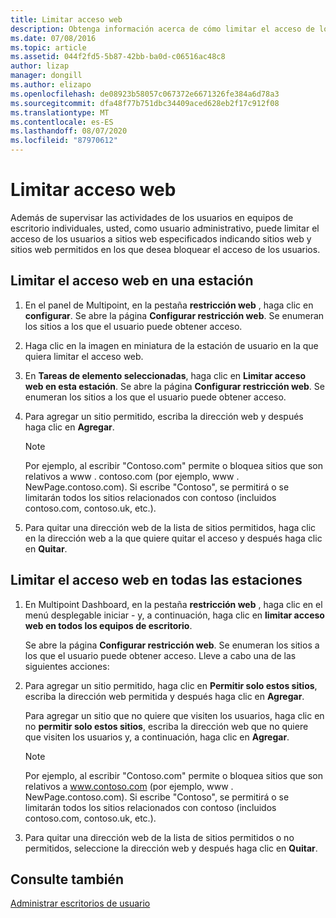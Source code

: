 ```yaml
---
title: Limitar acceso web
description: Obtenga información acerca de cómo limitar el acceso de los usuarios a Internet en Multipoint Services
ms.date: 07/08/2016
ms.topic: article
ms.assetid: 044f2fd5-5b87-42bb-ba0d-c06516ac48c8
author: lizap
manager: dongill
ms.author: elizapo
ms.openlocfilehash: de08923b58057c067372e6671326fe384a6d78a3
ms.sourcegitcommit: dfa48f77b751dbc34409aced628eb2f17c912f08
ms.translationtype: MT
ms.contentlocale: es-ES
ms.lasthandoff: 08/07/2020
ms.locfileid: "87970612"
---
```

# <a name="limit-web-access"></a>Limitar acceso web
Además de supervisar las actividades de los usuarios en equipos de escritorio individuales, usted, como usuario administrativo, puede limitar el acceso de los usuarios a sitios web especificados indicando sitios web y sitios web permitidos en los que desea bloquear el acceso de los usuarios.

## <a name="to-limit-web-access-on-a-station"></a>Limitar el acceso web en una estación

1. En el panel de Multipoint, en la pestaña **restricción web** , haga clic en **configurar**. Se abre la página **Configurar restricción web**. Se enumeran los sitios a los que el usuario puede obtener acceso.

2. Haga clic en la imagen en miniatura de la estación de usuario en la que quiera limitar el acceso web.

3. En **Tareas de elemento seleccionadas**, haga clic en **Limitar acceso web en esta estación**. Se abre la página **Configurar restricción web**. Se enumeran los sitios a los que el usuario puede obtener acceso.

4. Para agregar un sitio permitido, escriba la dirección web y después haga clic en **Agregar**.

   > [!NOTE]
   > Por ejemplo, al escribir "Contoso.com" permite o bloquea sitios que son relativos a www \. contoso.com (por ejemplo, www \. NewPage.contoso.com). Si escribe "Contoso", se permitirá o se limitarán todos los sitios relacionados con contoso (incluidos contoso.com, contoso.uk, etc.).

5. Para quitar una dirección web de la lista de sitios permitidos, haga clic en la dirección web a la que quiere quitar el acceso y después haga clic en **Quitar**.

## <a name="to-limit-web-access-on-all-stations"></a>Limitar el acceso web en todas las estaciones

1. En Multipoint Dashboard, en la pestaña **restricción web** , haga clic en el menú desplegable iniciar \- y, a continuación, haga clic en **limitar acceso web en todos los equipos de escritorio**.

   Se abre la página **Configurar restricción web**. Se enumeran los sitios a los que el usuario puede obtener acceso. Lleve a cabo una de las siguientes acciones:

2. Para agregar un sitio permitido, haga clic en **Permitir solo estos sitios**, escriba la dirección web permitida y después haga clic en **Agregar**.

   Para agregar un sitio que no quiere que visiten los usuarios, haga clic en no **permitir solo estos sitios**, escriba la dirección web que no quiere que visiten los usuarios y, a continuación, haga clic en **Agregar**.

   > [!NOTE]
   > Por ejemplo, al escribir "Contoso.com" permite o bloquea sitios que son relativos a www.contoso.com (por ejemplo, www \. NewPage.contoso.com). Si escribe "Contoso", se permitirá o se limitarán todos los sitios relacionados con contoso (incluidos contoso.com, contoso.uk, etc.).

3. Para quitar una dirección web de la lista de sitios permitidos o no permitidos, seleccione la dirección web y después haga clic en **Quitar**.

## <a name="see-also"></a>Consulte también
[Administrar escritorios de usuario](manage-user-desktops-using-multipoint-dashboard.md)
